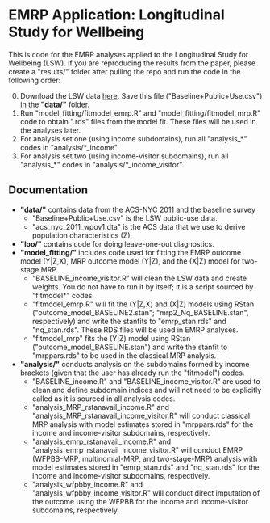 # EMRP Application: Longitudinal Study for Wellbeing

This is code for the EMRP analyses applied to the Longitudinal Study for Wellbeing (LSW). If you are reproducing the results from the paper, please create a "results/" folder after pulling the repo and run the code in the following order:

0. Download the LSW data [here](https://www.povertycenter.columbia.edu/poverty-tracker-data). Save this file ("Baseline+Public+Use.csv") in the **"data/"** folder.
1. Run "model_fitting/fitmodel_emrp.R" and "model_fitting/fitmodel_mrp.R" code to obtain ".rds" files from the model fit. These files will be used in the analyses later.
2. For analysis set one (using income subdomains), run all "analysis_\*" codes in "analysis/\*_income".
3. For analysis set two (using income-visitor subdomains), run all "analysis_\*" codes in "analysis/\*_income_visitor".

## Documentation

 * **"data/"** contains data from the ACS-NYC 2011 and the baseline survey
 	- "Baseline+Public+Use.csv" is the LSW public-use data.
	- "acs_nyc_2011_wpov1.dta" is the ACS data that we use to derive population characteristics (Z).
 * **"loo/"** contains code for doing leave-one-out diagnostics.
 * **"model_fitting/"** includes code used for fitting the EMRP outcome model (Y|Z,X), MRP outcome model (Y|Z), and the (X|Z) model for two-stage MRP.
 	- "BASELINE_income_visitor.R" will clean the LSW data and create weights. You do not have to run it by itself; it is a script sourced by "fitmodel*" codes.
	- "fitmodel_emrp.R" will fit the (Y|Z,X) and (X|Z) models using RStan ("outcome_model_BASELINE2.stan"; "mrp2_Nq_BASELINE.stan", respectively) and write the stanfits to "emrp_stan.rds" and "nq_stan.rds". These RDS files will be used in EMRP analyses.
	- "fitmodel_mrp" fits the (Y|Z) model using RStan ("outcome_model_BASELINE.stan") and write the stanfit to "mrppars.rds" to be used in the classical MRP analysis.
 * **"analysis/"** conducts analysis on the subdomains formed by income brackets (given that the user has already run the "fitmodel") codes. 
 	- "BASELINE_income.R" and "BASELINE_income_visitor.R" are used to clean and define subdomain indices and will not need to be explicitly called as it is sourced in all analysis codes.
	- "analysis_MRP_rstanavail_income.R" and "analysis_MRP_rstanavail_income_visitor.R" will conduct classical MRP analysis with model estimates stored in "mrppars.rds" for the income and income-visitor subdomains, respectively.
	- "analysis_emrp_rstanavail_income.R" and "analysis_emrp_rstanavail_income_visitor.R" will conduct EMRP (WFPBB-MRP, multinomial-MRP, and two-stage-MRP) analysis with model estimates stored in "emrp_stan.rds" and "nq_stan.rds" for the income and income-visitor subdomains, respectively.
	- "analysis_wfpbby_income.R" and "analysis_wfpbby_income_visitor.R" will conduct direct imputation of the outcome using the WFPBB for the income and income-visitor subdomains, respectively.
